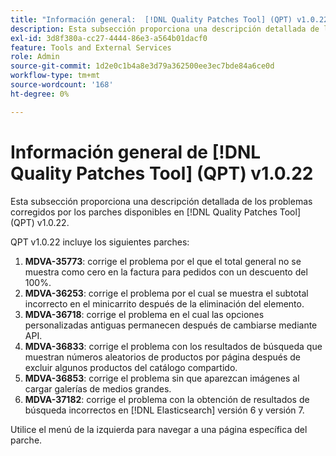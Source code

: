 ```yaml
---
title: "Información general:  [!DNL Quality Patches Tool] (QPT) v1.0.22"
description: Esta subsección proporciona una descripción detallada de los problemas corregidos por los parches disponibles en  [!DNL Quality Patches Tool] (QPT) v1.0.22.
exl-id: 3d8f380a-cc27-4444-86e3-a564b01dacf0
feature: Tools and External Services
role: Admin
source-git-commit: 1d2e0c1b4a8e3d79a362500ee3ec7bde84a6ce0d
workflow-type: tm+mt
source-wordcount: '168'
ht-degree: 0%

---
```


# Información general de [!DNL Quality Patches Tool] (QPT) v1.0.22

Esta subsección proporciona una descripción detallada de los problemas corregidos por los parches disponibles en [!DNL Quality Patches Tool] (QPT) v1.0.22.

QPT v1.0.22 incluye los siguientes parches:

1. **MDVA-35773**: corrige el problema por el que el total general no se muestra como cero en la factura para pedidos con un descuento del 100%.
1. **MDVA-36253**: corrige el problema por el cual se muestra el subtotal incorrecto en el minicarrito después de la eliminación del elemento.
1. **MDVA-36718**: corrige el problema en el cual las opciones personalizadas antiguas permanecen después de cambiarse mediante API.
1. **MDVA-36833**: corrige el problema con los resultados de búsqueda que muestran números aleatorios de productos por página después de excluir algunos productos del catálogo compartido.
1. **MDVA-36853**: corrige el problema sin que aparezcan imágenes al cargar galerías de medios grandes.
1. **MDVA-37182**: corrige el problema con la obtención de resultados de búsqueda incorrectos en [!DNL Elasticsearch] versión 6 y versión 7.

Utilice el menú de la izquierda para navegar a una página específica del parche.
